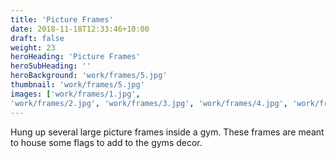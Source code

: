 ```yaml
---
title: 'Picture Frames'
date: 2018-11-18T12:33:46+10:00
draft: false
weight: 23
heroHeading: 'Picture Frames'
heroSubHeading: ''
heroBackground: 'work/frames/5.jpg'
thumbnail: 'work/frames/5.jpg'
images: ['work/frames/1.jpg', 
'work/frames/2.jpg', 'work/frames/3.jpg', 'work/frames/4.jpg', 'work/frames/5.jpg', 'work/frames/6.jpg', 'work/frames/7.jpg', 'work/frames/8.jpg']
---
```

Hung up several large picture frames inside a gym. These frames are meant to house some flags to add to the gyms decor.

